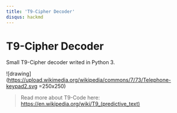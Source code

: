 ```yaml
---
title: 'T9-Cipher Decoder'
disqus: hackmd
---
```


T9-Cipher Decoder
===

Small T9-Cipher decoder writed in Python 3. 

![drawing](https://upload.wikimedia.org/wikipedia/commons/7/73/Telephone-keypad2.svg =250x250)

> Read more about T9-Code here: https://en.wikipedia.org/wiki/T9_(predictive_text)


